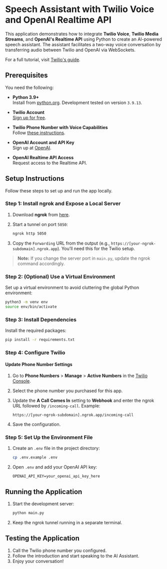 # Speech Assistant with Twilio Voice and OpenAI Realtime API

This application demonstrates how to integrate **Twilio Voice**, **Twilio Media Streams**, and **OpenAI's Realtime API** using Python to create an AI-powered speech assistant. The assistant facilitates a two-way voice conversation by transferring audio between Twilio and OpenAI via WebSockets.

For a full tutorial, visit [Twilio's guide](https://www.twilio.com/en-us/voice-ai-assistant-openai-realtime-api-python).

## Prerequisites

You need the following:

- **Python 3.9+**  
  Install from [python.org](https://www.python.org/downloads/). Development tested on version `3.9.13`.

- **Twilio Account**  
  [Sign up for free](https://www.twilio.com/try-twilio).

- **Twilio Phone Number with Voice Capabilities**  
  Follow [these instructions](https://help.twilio.com/articles/223135247-How-to-Search-for-and-Buy-a-Twilio-Phone-Number-from-Console).

- **OpenAI Account and API Key**  
  Sign up at [OpenAI](https://platform.openai.com/).

- **OpenAI Realtime API Access**  
  Request access to the Realtime API.

## Setup Instructions

Follow these steps to set up and run the app locally.

### Step 1: Install ngrok and Expose a Local Server

1. Download **ngrok** from [here](https://ngrok.com/).
2. Start a tunnel on port `5050`:

   ```bash
   ngrok http 5050
   ```

3. Copy the `Forwarding` URL from the output (e.g., `https://[your-ngrok-subdomain].ngrok.app`). You’ll need this for the Twilio setup.

> **Note:** If you change the server port in `main.py`, update the ngrok command accordingly.

### Step 2: (Optional) Use a Virtual Environment

Set up a virtual environment to avoid cluttering the global Python environment:

```bash
python3 -m venv env
source env/bin/activate
```

### Step 3: Install Dependencies

Install the required packages:

```bash
pip install -r requirements.txt
```

### Step 4: Configure Twilio

#### Update Phone Number Settings

1. Go to **Phone Numbers** > **Manage** > **Active Numbers** in the [Twilio Console](https://console.twilio.com/).
2. Select the phone number you purchased for this app.
3. Update the **A Call Comes In** setting to **Webhook** and enter the ngrok URL followed by `/incoming-call`. Example:

   ```
   https://[your-ngrok-subdomain].ngrok.app/incoming-call
   ```

4. Save the configuration.

### Step 5: Set Up the Environment File

1. Create an `.env` file in the project directory:

   ```bash
   cp .env.example .env
   ```

2. Open `.env` and add your OpenAI API key:

   ```env
   OPENAI_API_KEY=your_openai_api_key_here
   ```

## Running the Application

1. Start the development server:

   ```bash
   python main.py
   ```

2. Keep the ngrok tunnel running in a separate terminal.

## Testing the Application

1. Call the Twilio phone number you configured.
2. Follow the introduction and start speaking to the AI Assistant.
3. Enjoy your conversation!
